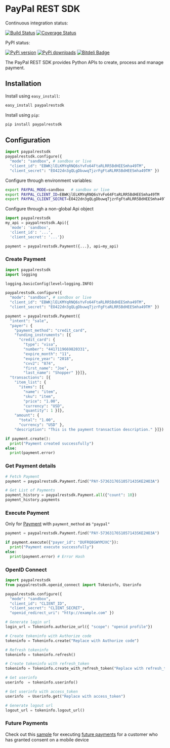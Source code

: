 # PayPal REST SDK 

Continuous integration status:

[![Build Status](https://travis-ci.org/paypal/rest-api-sdk-python.png?branch=master)](https://travis-ci.org/paypal/rest-api-sdk-python) [![Coverage Status](https://coveralls.io/repos/paypal/rest-api-sdk-python/badge.png?branch=master)](https://coveralls.io/r/paypal/rest-api-sdk-python?branch=master) 

PyPI status:

[![PyPi version](https://pypip.in/v/paypalrestsdk/badge.png)](https://crate.io/packages/paypalrestsdk/)
[![PyPi downloads](https://pypip.in/d/paypalrestsdk/badge.png)](https://crate.io/packages/paypalrestsdk/)
[![Bitdeli Badge](https://d2weczhvl823v0.cloudfront.net/paypal/rest-api-sdk-python/trend.png)](https://bitdeli.com/free "Bitdeli Badge")

The PayPal REST SDK provides Python APIs to create, process and manage payment.

## Installation

Install using `easy_install`:

```sh
easy_install paypalrestsdk
```

Install using `pip`:

```sh
pip install paypalrestsdk
```

## Configuration

```python
import paypalrestsdk
paypalrestsdk.configure({
  "mode": "sandbox", # sandbox or live
  "client_id": "EBWKjlELKMYqRNQ6sYvFo64FtaRLRR5BdHEESmha49TM",
  "client_secret": "EO422dn3gQLgDbuwqTjzrFgFtaRLRR5BdHEESmha49TM" })
```

Configure through environment variables:

```sh
export PAYPAL_MODE=sandbox   # sandbox or live
export PAYPAL_CLIENT_ID=EBWKjlELKMYqRNQ6sYvFo64FtaRLRR5BdHEESmha49TM
export PAYPAL_CLIENT_SECRET=EO422dn3gQLgDbuwqTjzrFgFtaRLRR5BdHEESmha49TM
```

Configure through a non-global Api object
```python
import paypalrestsdk
my_api = paypalrestsdk.Api({
  'mode': 'sandbox',
  'client_id': '...',
  'client_secret': '...'})

payment = paypalrestsdk.Payment({...}, api=my_api)

```

### Create Payment

```python
import paypalrestsdk
import logging

logging.basicConfig(level=logging.INFO)

paypalrestsdk.configure({
  "mode": "sandbox", # sandbox or live
  "client_id": "EBWKjlELKMYqRNQ6sYvFo64FtaRLRR5BdHEESmha49TM",
  "client_secret": "EO422dn3gQLgDbuwqTjzrFgFtaRLRR5BdHEESmha49TM" })

payment = paypalrestsdk.Payment({
  "intent": "sale",
  "payer": {
    "payment_method": "credit_card",
    "funding_instruments": [{
      "credit_card": {
        "type": "visa",
        "number": "4417119669820331",
        "expire_month": "11",
        "expire_year": "2018",
        "cvv2": "874",
        "first_name": "Joe",
        "last_name": "Shopper" }}]},
  "transactions": [{
    "item_list": {
      "items": [{
        "name": "item",
        "sku": "item",
        "price": "1.00",
        "currency": "USD",
        "quantity": 1 }]},
    "amount": {
      "total": "1.00",
      "currency": "USD" },
    "description": "This is the payment transaction description." }]})

if payment.create():
  print("Payment created successfully")
else:
  print(payment.error)
```

### Get Payment details

```python
# Fetch Payment
payment = paypalrestsdk.Payment.find("PAY-57363176S1057143SKE2HO3A")

# Get List of Payments
payment_history = paypalrestsdk.Payment.all({"count": 10})
payment_history.payments
```

### Execute Payment

Only for [Payment](https://github.com/paypal/rest-api-sdk-python/blob/master/samples/payment/create_with_paypal.py) with `payment_method` as `"paypal"`

```python
payment = paypalrestsdk.Payment.find("PAY-57363176S1057143SKE2HO3A")

if payment.execute({"payer_id": "DUFRQ8GWYMJXC"}):
  print("Payment execute successfully")
else:
  print(payment.error) # Error Hash
```

### OpenID Connect

```python
import paypalrestsdk
from paypalrestsdk.openid_connect import Tokeninfo, Userinfo

paypalrestsdk.configure({
  "mode": "sandbox",
  "client_id": "CLIENT_ID",
  "client_secret": "CLIENT_SECRET",
  "openid_redirect_uri": "http://example.com" })

# Generate login url
login_url = Tokeninfo.authorize_url({ "scope": "openid profile"})

# Create tokeninfo with Authorize code
tokeninfo = Tokeninfo.create("Replace with Authorize code")

# Refresh tokeninfo
tokeninfo = tokeninfo.refresh()

# Create tokeninfo with refresh_token
tokeninfo = Tokeninfo.create_with_refresh_token("Replace with refresh_token")

# Get userinfo
userinfo  = tokeninfo.userinfo()

# Get userinfo with access_token
userinfo  = Userinfo.get("Replace with access_token")

# Generate logout url
logout_url = tokeninfo.logout_url()
```

### Future Payments

Check out this [sample](/samples/payment/create_future_payment.py) for executing [future payments](https://developer.paypal.com/docs/integration/mobile/make-future-payment/) for a customer who has granted consent on a mobile device 
